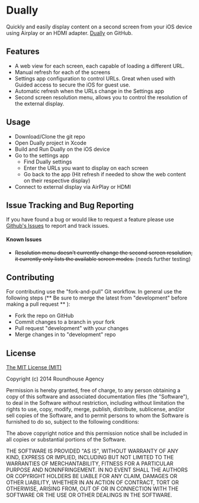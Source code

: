 Dually
===

Quickly and easily display content on a second screen from your iOS device using Airplay or an HDMI adapter. [Dually](https://github.com/roundhouse/Dually) on GitHub.

## Features
* A web view for each screen, each capable of loading a different URL.
* Manual refresh for each of the screens
* Settings app configuration to control URLs. Great when used with Guided access to secure the iOS for guest use.
* Automatic refresh when the URLs change in the Settings app
* Second screen resolution menu, allows you to control the resolution of the external display.

## Usage
* Download/Clone the git repo
* Open Dually project in Xcode
* Build and Run Dually on the iOS device
* Go to the settings app
	* Find Dually settings
	* Enter the URLs you want to display on each screen
	* Go back to the app (Hit refresh if needed to show the web content on their respective display)
* Connect to external display via AirPlay or HDMI

## Issue Tracking and Bug Reporting
If you have found a bug or would like to request a feature please use
[Github's Issues](https://github.com/roundhouse/Dually/issues) to report and track issues.

#### Known Issues
* ~~Resolution menu doesn't currently change the second screen resolution, it currently only lists the available screen modes.~~ (needs further testing)


## Contributing
For contributing use the "fork-and-pull" Git workflow. In general use the following steps (** Be sure to merge the latest from "development" before making a pull request ** ):

* Fork the repo on GitHub
* Commit changes to a branch in your fork
* Pull request "development" with your changes
* Merge changes in to "development" repo

## License 
[The MIT License (MIT)](http://opensource.org/licenses/MIT)

Copyright (c) 2014 Roundhouse Agency

Permission is hereby granted, free of charge, to any person obtaining a copy
of this software and associated documentation files (the "Software"), to deal
in the Software without restriction, including without limitation the rights
to use, copy, modify, merge, publish, distribute, sublicense, and/or sell
copies of the Software, and to permit persons to whom the Software is
furnished to do so, subject to the following conditions:

The above copyright notice and this permission notice shall be included in
all copies or substantial portions of the Software.

THE SOFTWARE IS PROVIDED "AS IS", WITHOUT WARRANTY OF ANY KIND, EXPRESS OR
IMPLIED, INCLUDING BUT NOT LIMITED TO THE WARRANTIES OF MERCHANTABILITY,
FITNESS FOR A PARTICULAR PURPOSE AND NONINFRINGEMENT. IN NO EVENT SHALL THE
AUTHORS OR COPYRIGHT HOLDERS BE LIABLE FOR ANY CLAIM, DAMAGES OR OTHER
LIABILITY, WHETHER IN AN ACTION OF CONTRACT, TORT OR OTHERWISE, ARISING FROM,
OUT OF OR IN CONNECTION WITH THE SOFTWARE OR THE USE OR OTHER DEALINGS IN
THE SOFTWARE.